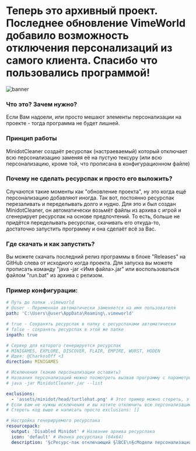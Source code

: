# Теперь это архивный проект. Последнее обновление VimeWorld добавило возможность отключения персонализаций из самого клиента. Спасибо что пользовались программой!

![banner](https://i.imgur.com/zqKfCU3.png)
### Что это? Зачем нужно?
Если Вам надоели, или просто мешают элементы персонализации на проекте - тогда программа не будет лишней.
### Принцип работы
MinidotCleaner создаёт ресурспак (настраеваемый) который отключает всю персонализацию заменяя её на пустую тексуру (или всю персонализацию, кроме той, что прописана в конфигурационном файле)
### Почему не сделать ресурспак и просто его выложить?
Случаются такие моменты как "обновление проекта", ну это когда ещё персонализацию добавляют иногда. Так вот, постоянно ресурспак перезаливать и переделывать долго и нудно.
Для это и был создан MinidotCleaner, он автоматически возьмёт файлы из архива с игрой и сгенерирует ресурспак на основе предпочтений.
То есть, больше не придётся переделывать ресурспак, скачивать его откуда-то, достаточно запустить программу и она сделаёт всё за Вас.
### Где скачать и как запустить?
Вы можете скачать последний релиз программы в блоке "Releases" на GitHub слева от исходного когда проекта.
Для запуска вы можете прописать команду "java -jar <Имя файла>.jar" или воспользоваться файлом "run.bat" из архива с релизом.
### Пример конфигурации:
```yaml
# Путь до папки .vimeworld
# @user - Переменная автоматически заменяется на имя пользователя
path: 'C:\Users\@user\AppData\Roaming\.vimeworld'

# true - Сохранять ресурспак в папку с ресурспаками автоматически
# false - сохранять ресурспак в этой же папке
inpath: true

# Сервер для которого генерируется ресурспак
# MINIGAMES, EXPLORE, DISCOVER, FLAIR, EMPIRE, WURST, HODEN
# Идея: @CharkosOff <3
direction: MINIGAMES

# Исключения (какие персонализации оставить)
# Названия персонализаций можно посмотреть вызвав программу с параметром --list или запустив файл list.bat
# java -jar MinidotCleaner.jar --list

exclusions:
  - 'assets/minidot/head/turtlehat.png' # Этот пример можно стереть, это шапка черепахи, она есть тут, значит она показывается в игре
# Если вам не нужны исключения и вы хотите отключить всю персонализацию, достаточно
# Стереть код выше и написать просто exclusions: []

# Настройка генерируемого ресурспака
resourcepack:
  output: 'Disabled Minidot' # Название архива ресурспака
  icon: 'default' # Иконка ресурспака (64x64)
  description: '§cРесурс-пак отключающий §lВСЕ\n§cМодели персонализации VimeWorld' # Описание ресурспака
```
